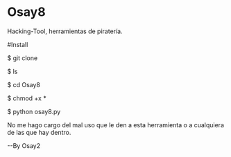 # Osay8

Hacking-Tool, herramientas de piratería.

#Install

$ git clone

$ ls

$ cd Osay8

$ chmod +x *

$ python osay8.py 

No me hago cargo del mal uso que le den a esta
herramienta o a cualquiera de las que hay dentro.


--By Osay2
